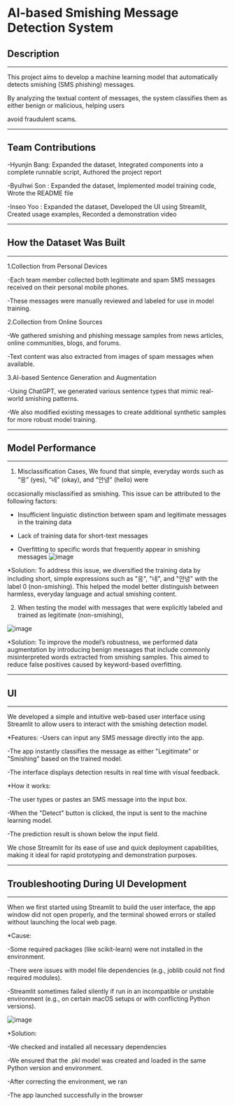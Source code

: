 # AI-based Smishing Message Detection System

## Description
---

This project aims to develop a machine learning model that automatically detects smishing (SMS phishing) messages. 

By analyzing the textual content of messages, the system classifies them as either benign or malicious, helping users 

avoid fraudulent scams.

---

## Team Contributions
-Hyunjin Bang: Expanded the dataset, Integrated components into a complete runnable script, Authored the project report

-Byulhwi Son : Expanded the dataset, Implemented model training code, Wrote the README file 

-Inseo Yoo   : Expanded the dataset, Developed the UI using Streamlit, Created usage examples, Recorded a demonstration video

---
## How the Dataset Was Built
---

1.Collection from Personal Devices

-Each team member collected both legitimate and spam SMS messages received on their personal mobile phones. 

-These messages were manually reviewed and labeled for use in model training.

2.Collection from Online Sources

-We gathered smishing and phishing message samples from news articles, online communities, blogs, and forums.

-Text content was also extracted from images of spam messages when available.

3.AI-based Sentence Generation and Augmentation

-Using ChatGPT, we generated various sentence types that mimic real-world smishing patterns.

-We also modified existing messages to create additional synthetic samples for more robust model training.

---

##  Model Performance
---
1.  Misclassification Cases, We found that simple, everyday words such as “응” (yes), “네” (okay), and “안녕” (hello) were

occasionally misclassified as smishing. This issue can be attributed to the following factors:

- Insufficient linguistic distinction between spam and legitimate messages in the training data

- Lack of training data for short-text messages

- Overfitting to specific words that frequently appear in smishing messages
![image](https://github.com/user-attachments/assets/c08c7711-45f8-4601-a015-d06230f0d7aa)

*Solution: To address this issue, we diversified the training data by including short, simple expressions such as "응", "네", and "안녕" with the label 0 (non-smishing). This helped the model better distinguish between harmless, everyday language and actual smishing content.
  
2. When testing the model with messages that were explicitly labeled and trained as legitimate (non-smishing),

![image](https://github.com/user-attachments/assets/5ddc6693-b35b-439f-8eb3-8c3b6c22a6bb)

*Solution: To improve the model’s robustness, we performed data augmentation by introducing benign messages that include commonly misinterpreted words extracted from smishing samples. This aimed to reduce false positives caused by keyword-based overfitting.

---

## UI
---
We developed a simple and intuitive web-based user interface using Streamlit to allow users to interact with the smishing detection model.

*Features:
-Users can input any SMS message directly into the app.

-The app instantly classifies the message as either "Legitimate" or "Smishing" based on the trained model.

-The interface displays detection results in real time with visual feedback.

*How it works:

-The user types or pastes an SMS message into the input box.

-When the "Detect" button is clicked, the input is sent to the machine learning model.

-The prediction result is shown below the input field.

We chose Streamlit for its ease of use and quick deployment capabilities, making it ideal for rapid prototyping and demonstration purposes.

---

## Troubleshooting During UI Development
---
When we first started using Streamlit to build the user interface, the app window did not open properly, and the terminal showed errors or stalled without launching the local web page.

*Cause:

-Some required packages (like scikit-learn) were not installed in the environment.

-There were issues with model file dependencies (e.g., joblib could not find required modules).

-Streamlit sometimes failed silently if run in an incompatible or unstable environment (e.g., on certain macOS setups or with conflicting Python versions).

![image](https://github.com/user-attachments/assets/fc653025-f78d-4ec9-ab64-ad99e2e847e8)


*Solution:

-We checked and installed all necessary dependencies

-We ensured that the .pkl model was created and loaded in the same Python version and environment.

-After correcting the environment, we ran

-The app launched successfully in the browser



